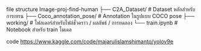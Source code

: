 file structure
Image-proj-find-human
├── C2A_Dataset/            # Dataset หลักสำหรับการเทรน
├── Coco_annotation_pose/   # Annotation ในรูปแบบ COCO pose
├── working/                # โฟลเดอร์สำหรับไฟล์ชั่วคราว / ผลลัพธ์ / การทดลอง
└── train.ipynb             # Notebook สำหรับ train โมเดล

code https://www.kaggle.com/code/majarulislamshimanto/yolov9e